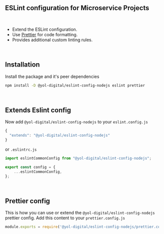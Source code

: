 ## ESLint configuration for Microservice Projects

<br>

- Extend the ESLint configuration.
- Use [Prettier](https://prettier.io/) for code formatting.
- Provides additional custom linting rules.

<br>

## Installation

Install the package and it's peer dependencies

```bash
npm install -D @yol-digital/eslint-config-nodejs eslint prettier
```

<br>

## Extends Eslint config

Now add `@yol-digital/eslint-config-nodejs` to your `eslint.config.js`

```javascript
{
  "extends": "@yol-digital/eslint-config-nodejs"
}
```

or `.eslintrc.js`

```js
import eslintCommonConfig from "@yol-digital/eslint-config-nodejs";

export const config = {
    ...eslintCommonConfig,
};
```

<br>

## Prettier config

This is how you can use or extend the `@yol-digital/eslint-config-nodejs` prettier config. Add this content to your `prettier.config.js`

```js
module.exports = require('@yol-digital/eslint-config-nodejs/prettier.config');
```
